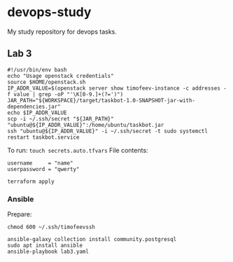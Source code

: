 # devops-study
My study repository for devops tasks.


## Lab 3
```
#!/usr/bin/env bash
echo "Usage openstack credentials"
source $HOME/openstack.sh
IP_ADDR_VALUE=$(openstack server show timofeev-instance -c addresses -f value | grep -oP "'\K[0-9.]+(?=')")
JAR_PATH="${WORKSPACE}/target/taskbot-1.0-SNAPSHOT-jar-with-dependencies.jar"
echo $IP_ADDR_VALUE
scp -i ~/.ssh/secret "${JAR_PATH}" "ubuntu@${IP_ADDR_VALUE}":/home/ubuntu/taskbot.jar
ssh "ubuntu@${IP_ADDR_VALUE}" -i ~/.ssh/secret -t sudo systemctl restart taskbot.service
```

To run:
`touch secrets.auto.tfvars`
File contents:
```
username     = "name"
userpassword = "qwerty"
```

`terraform apply`


### Ansible

Prepare:
```
chmod 600 ~/.ssh/timofeevssh
```

```
ansible-galaxy collection install community.postgresql
sudo apt install ansible
ansible-playbook lab3.yaml
```

